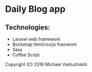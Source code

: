 # Daily Blog app

## Technologies:
 * Laravel web framework
 * Bootstrap html/css/js framwork
 * Sass
 * Coffee Script

Copyright (C) 2016 Michael Vietluzhskih
